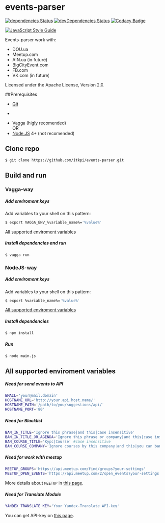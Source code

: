 # events-parser

[![dependencies Status](https://david-dm.org/itkpi/events-parser/status.svg?style=flat-square)](https://david-dm.org/itkpi/events-parser)
[![devDependencies Status](https://david-dm.org/itkpi/events-parser/dev-status.svg?style=flat-square)](https://david-dm.org/itkpi/events-parser?type=dev)
[![Codacy Badge](https://api.codacy.com/project/badge/Grade/c779272f058541ffb6aeb57aa1630c43)](https://www.codacy.com/app/m-vlasov/events-parser?utm_source=github.com&amp;utm_medium=referral&amp;utm_content=itkpi/events-parser&amp;utm_campaign=Badge_Grade)

[![JavaScript Style Guide](https://cdn.rawgit.com/feross/standard/master/badge.svg)](https://github.com/feross/standard)

Events-parser work with:
* DOU.ua
* Meetup.com
* AIN.ua (in future)
* BigCityEvent.com
* FB.com
* VK.com (in future)

Licensed under the Apache License, Version 2.0.



##Prerequisites
* [Git](https://git-scm.com/downloads)

+
* [Vagga](http://vagga.readthedocs.io/en/latest/installation.html) (higly recomended)
<br>OR
* [Node.JS](https://nodejs.org/uk/) 4+ (not recomended)



## Clone repo
```bash
$ git clone https://github.com/itkpi/events-parser.git
```



## Build and run



### Vagga-way

##### Add enviroment keys
Add variables to your shell on this pattern:
```bash
$ export VAGGA_ENV_%variable_name%='%value%'
```
[All supported enviroment variables](#all-supported-enviroment-variables)

##### Install dependencies and run
```bash
$ vagga run
```



### NodeJS-way

##### Add enviroment keys
Add variables to your shell on this pattern:
```bash
$ export %variable_name%='%value%'
```
[All supported enviroment variables](#all-supported-enviroment-variables)

##### Install dependencies
```bash
$ npm install
```

##### Run
```bash
$ node main.js
```



## All supported enviroment variables

##### Need for send events to API
```bash
EMAIL='your@mail.domain' 
HOSTNAME_URL='http://your.api.host.name/'
HOSTNAME_PATH='/path/to/you/suggestions/api/'
HOSTNAME_PORT='80'
```

##### Need for Blacklist
```bash
BAN_IN_TITLE='Ignore this phrase|and this|case insensitive'
BAN_IN_TITLE_OR_AGENDA='Ignore this phrase or company|and this|case insensitive'
BAN_COURSE_TITLE='Курс|Course' #case insensitive
BAN_COURSE_COMPANY='Ignore courses by this company|and this|you can ban by URLs - it\'s more efective'
```

##### Need for work with meetup
```bash
MEETUP_GROUPS='https://api.meetup.com/find/groups?your-settings' 
MEETUP_OPEN_EVENTS='https://api.meetup.com/2/open_events?your-settings' 
```
More details about `MEETUP` in [this page](https://github.com/itkpi/events-parser/wiki/Meetup.com).

##### Need for Translate Module

```bash
YANDEX_TRANSLATE_KEY='Your Yandex-Translate API-key'
```
You can get API-key on [this page](https://tech.yandex.ru/keys/get/?service=trnsl).
